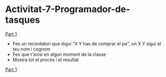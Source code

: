 # Activitat-7-Programador-de-tasques

[Part 1](activitat1.md)
- Fes un recordatori que digui "X Y has de comprar el pa", on X Y sigui el teu nom i cognom
- Fes que t'avisi en algun moment de la classe
- Mostra tot el procés i el resultat

[Part 1](activitat1.md)
